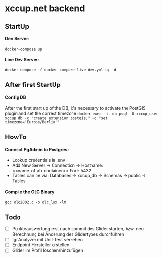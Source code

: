 # xccup.net backend

## StartUp

#### Dev Server:

`docker-compose up`

#### Live Dev Server:

`docker-compose -f docker-compose-live-dev.yml up -d`

## After first StartUp

#### Config DB

After the first start up of the DB, it's necessary to activate the PostGIS plugin and set the correct timezone
`docker exec -it db psql -U xccup_user xccup_db -c "create extension postgis;" -c "set timezone='Europe/Berlin'"`

## HowTo

#### Connect PgAdmin to Postgres:

- Lookup credentials in .env
- Add New Server -> Connection -> Hostname: <<name_of_ab_container>> Port: 5432
- Tables can be via: Databases -> xccup_db -> Schemas -> public -> Tables

#### Complie the OLC Binary

`gcc olc2002.c -o olc_lnx -lm`

## Todo

- [ ] Punkteauswertung erst nach commit des Glider starten, bzw. neu Berechnung bei Änderung des Glidertypes durchführen
- [ ] IgcAnalyzer mit Unit-Test versehen
- [ ] Endpoint Hersteller erstellen
- [ ] Glider im Profil löschen/hinzufügen
